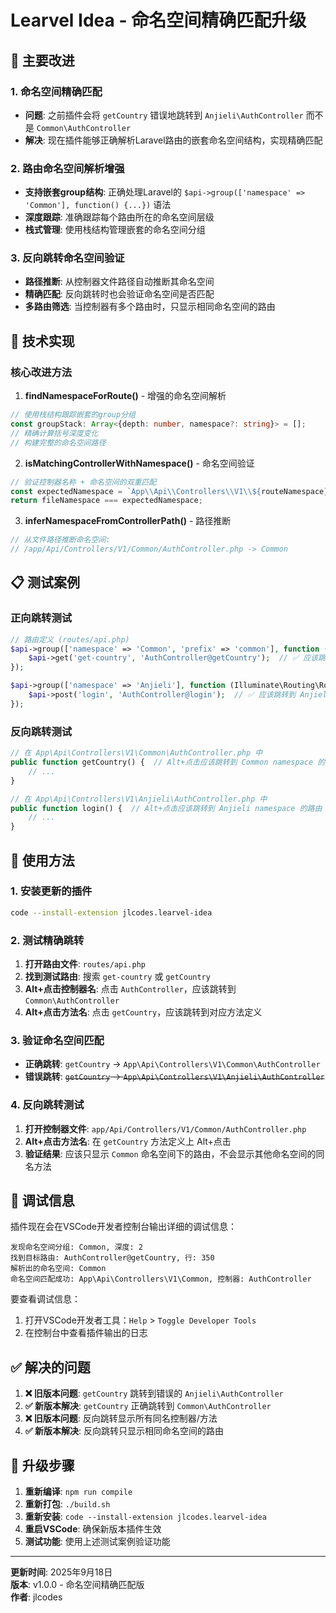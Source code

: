 # Learvel Idea - 命名空间精确匹配升级

## 🚀 主要改进

### 1. 命名空间精确匹配
- **问题**: 之前插件会将 `getCountry` 错误地跳转到 `Anjieli\AuthController` 而不是 `Common\AuthController`
- **解决**: 现在插件能够正确解析Laravel路由的嵌套命名空间结构，实现精确匹配

### 2. 路由命名空间解析增强
- **支持嵌套group结构**: 正确处理Laravel的 `$api->group(['namespace' => 'Common'], function() {...})` 语法
- **深度跟踪**: 准确跟踪每个路由所在的命名空间层级
- **栈式管理**: 使用栈结构管理嵌套的命名空间分组

### 3. 反向跳转命名空间验证
- **路径推断**: 从控制器文件路径自动推断其命名空间
- **精确匹配**: 反向跳转时也会验证命名空间是否匹配
- **多路由筛选**: 当控制器有多个路由时，只显示相同命名空间的路由

## 🔧 技术实现

### 核心改进方法

1. **findNamespaceForRoute()** - 增强的命名空间解析
```typescript
// 使用栈结构跟踪嵌套的group分组
const groupStack: Array<{depth: number, namespace?: string}> = [];
// 精确计算括号深度变化
// 构建完整的命名空间路径
```

2. **isMatchingControllerWithNamespace()** - 命名空间验证
```typescript
// 验证控制器名称 + 命名空间的双重匹配
const expectedNamespace = `App\\Api\\Controllers\\V1\\${routeNamespace}`;
return fileNamespace === expectedNamespace;
```

3. **inferNamespaceFromControllerPath()** - 路径推断
```typescript
// 从文件路径推断命名空间: 
// /app/Api/Controllers/V1/Common/AuthController.php -> Common
```

## 📋 测试案例

### 正向跳转测试
```php
// 路由定义 (routes/api.php)
$api->group(['namespace' => 'Common', 'prefix' => 'common'], function (Illuminate\Routing\Router $api) {
    $api->get('get-country', 'AuthController@getCountry');  // ✅ 应该跳转到 Common\AuthController
});

$api->group(['namespace' => 'Anjieli'], function (Illuminate\Routing\Router $api) {
    $api->post('login', 'AuthController@login');  // ✅ 应该跳转到 Anjieli\AuthController
});
```

### 反向跳转测试
```php
// 在 App\Api\Controllers\V1\Common\AuthController.php 中
public function getCountry() {  // Alt+点击应该跳转到 Common namespace 的路由
    // ...
}

// 在 App\Api\Controllers\V1\Anjieli\AuthController.php 中  
public function login() {  // Alt+点击应该跳转到 Anjieli namespace 的路由
    // ...
}
```

## 🎯 使用方法

### 1. 安装更新的插件
```bash
code --install-extension jlcodes.learvel-idea
```

### 2. 测试精确跳转
1. **打开路由文件**: `routes/api.php`
2. **找到测试路由**: 搜索 `get-country` 或 `getCountry`
3. **Alt+点击控制器名**: 点击 `AuthController`，应该跳转到 `Common\AuthController`
4. **Alt+点击方法名**: 点击 `getCountry`，应该跳转到对应方法定义

### 3. 验证命名空间匹配
- **正确跳转**: `getCountry` → `App\Api\Controllers\V1\Common\AuthController`
- **错误跳转**: ~~`getCountry` → `App\Api\Controllers\V1\Anjieli\AuthController`~~

### 4. 反向跳转测试
1. **打开控制器文件**: `app/Api/Controllers/V1/Common/AuthController.php`
2. **Alt+点击方法名**: 在 `getCountry` 方法定义上 Alt+点击
3. **验证结果**: 应该只显示 `Common` 命名空间下的路由，不会显示其他命名空间的同名方法

## 🐛 调试信息

插件现在会在VSCode开发者控制台输出详细的调试信息：

```
发现命名空间分组: Common, 深度: 2
找到目标路由: AuthController@getCountry, 行: 350
解析出的命名空间: Common
命名空间匹配成功: App\Api\Controllers\V1\Common, 控制器: AuthController
```

要查看调试信息：
1. 打开VSCode开发者工具：`Help` > `Toggle Developer Tools`
2. 在控制台中查看插件输出的日志

## ✅ 解决的问题

1. **❌ 旧版本问题**: `getCountry` 跳转到错误的 `Anjieli\AuthController`
2. **✅ 新版本解决**: `getCountry` 正确跳转到 `Common\AuthController`
3. **❌ 旧版本问题**: 反向跳转显示所有同名控制器/方法
4. **✅ 新版本解决**: 反向跳转只显示相同命名空间的路由

## 🔄 升级步骤

1. **重新编译**: `npm run compile`
2. **重新打包**: `./build.sh`
3. **重新安装**: `code --install-extension jlcodes.learvel-idea`
4. **重启VSCode**: 确保新版本插件生效
5. **测试功能**: 使用上述测试案例验证功能

---

**更新时间**: 2025年9月18日  
**版本**: v1.0.0 - 命名空间精确匹配版  
**作者**: jlcodes